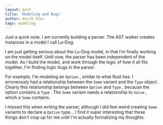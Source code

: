 ```yaml
---
layout: post
title: 'Modeling and Bugs'
author: Keith Star
tags: modeling
---
```


Just a quick note.
I am currently building a parser.
The AST walker creates instances in a model I call Lu-Dog.

I am just getting serious about the Lu-Dog model, in that I'm finally working on the model itself.
Until now, the parser has been independent of the model.
As I build the model, and work through the logic of how it all fits together, I'm finding logic bugs in the parser.

For example, I'm modeling an `Option` , similar to what Rust has.
I erroneously had a relationship between the `Some` variant and the `Type` object.
Clearly this relationship belongs between `Option` and `Type` , because the option contains a `Type` .
The `Some` variant needs a relationship to `Value` , which a `Some` contains.

I missed this when writing the parser, although I did feel weird creating `Some` variants to declare a `Option` type...
I find it super interesting that these things don't crop up for me until I'm actually formalizing my thoughts.

